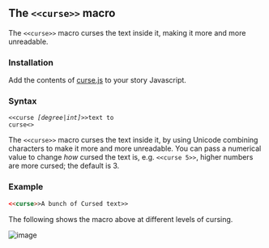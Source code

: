 ## The `<<curse>>` macro ##

The `<<curse>>` macro curses the text inside it, making it more and more unreadable.

### Installation ###

Add the contents of [curse.js](curse.js) to your story Javascript.

### Syntax ###

<code><<curse <i>[degree|int]</i>>>text to curse<</curse>></code>

The `<<curse>>` macro curses the text inside it, by using Unicode combining characters to make it more and more unreadable. 
You can pass a numerical value to change *how* cursed the text is, e.g. `<<curse 5>>`, higher numbers are more cursed; the default is 3.

### Example ###
```html
<<curse>>A bunch of Cursed text>>
```

The following shows the macro above at different levels of cursing.

![image](https://github.com/user-attachments/assets/f259db53-baea-49bf-9440-7ae9dc9bced2)
